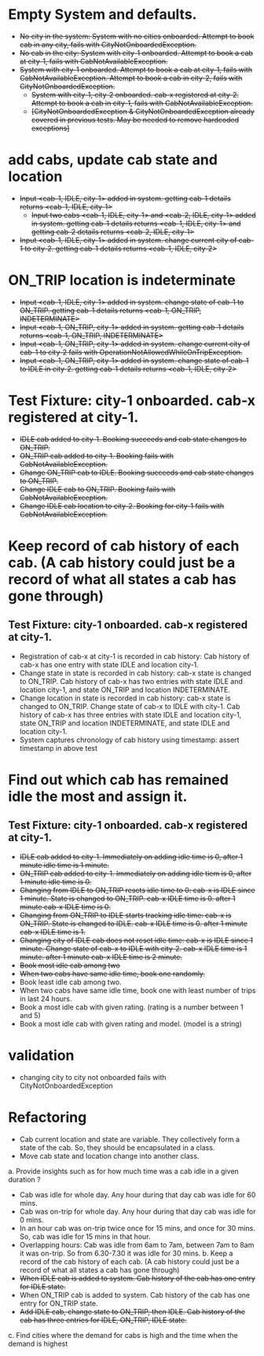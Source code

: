 # Empty System and defaults.
- ~~No city in the system: System with no cities onboarded. Attempt to book cab in any city, fails with CityNotOnboardedException.~~
- ~~No cab in the city: System with city-1 onboarded. Attempt to book a cab at city-1, fails with CabNotAvailableException.~~
- ~~System with city-1 onboarded. Attempt to book a cab at city-1, fails with CabNotAvailableException. Attempt to book a cab in city-2, fails with CityNotOnboardedException.~~
  - ~~System with city-1, city-2 onboarded. cab-x registered at city-2. Attempt to book a cab in city-1, fails with CabNotAvailableException.~~
  - ~~[CityNotOnboardedException & CityNotOnboardedException already covered in previous tests. May be needed to remove hardcoded exceptions]~~

# add cabs, update cab state and location
- ~~Input <cab-1, IDLE, city-1> added in system. getting cab-1 details returns <cab-1, IDLE, city-1>~~
  - ~~Input two cabs <cab-1, IDLE, city-1> and <cab-2, IDLE, city-1> added in system. getting cab-1 details returns <cab-1, IDLE, city-1> and getting cab-2 details returns <cab-2, IDLE, city-1>~~
- ~~Input <cab-1, IDLE, city-1> added in system. change current city of cab-1 to city-2. getting cab-1 details returns <cab-1, IDLE, city-2>~~

# ON_TRIP location is indeterminate
- ~~Input <cab-1, IDLE, city-1> added in system. change state of cab-1 to ON_TRIP. getting cab-1 details returns <cab-1, ON_TRIP, INDETERMINATE>~~
- ~~Input <cab-1, ON_TRIP, city-1> added in system. getting cab-1 details returns <cab-1, ON_TRIP, INDETERMINATE>~~
- ~~Input <cab-1, ON_TRIP, city-1> added in system. change current city of cab-1 to city-2 fails with OperationNotAllowedWhileOnTripException.~~
- ~~Input <cab-1, ON_TRIP, city-1> added in system. change state of cab-1 to IDLE in city-2. getting cab-1 details returns <cab-1, IDLE, city-2>~~
 
# Test Fixture: city-1 onboarded. cab-x registered at city-1.
- ~~IDLE cab added to city-1. Booking succeeds and cab state changes to ON_TRIP.~~
- ~~ON_TRIP cab added to city-1. Booking fails with CabNotAvailableException.~~
- ~~Change ON_TRIP cab to IDLE. Booking succeeds and cab state changes to ON_TRIP.~~
- ~~Change IDLE cab to ON_TRIP. Booking fails with CabNotAvailableException.~~
- ~~Change IDLE cab location to city-2. Booking for city-1 fails with CabNotAvailableException.~~

# Keep record of cab history of each cab. (A cab history could just be a record of what all states a cab has gone through)
## Test Fixture: city-1 onboarded. cab-x registered at city-1.
- Registration of cab-x at city-1 is recorded in cab history: Cab history of cab-x has one entry with state IDLE and location city-1.
- Change state in state is recorded in cab history: cab-x state is changed to ON_TRIP. Cab history of cab-x has two entries with state IDLE and location city-1, and state ON_TRIP and location INDETERMINATE.
- Change location in state is recorded in cab history: cab-x state is changed to ON_TRIP. Change state of cab-x to IDLE with city-1. Cab history of cab-x has three entries with state IDLE and location city-1, state ON_TRIP and location INDETERMINATE, and state IDLE and location city-1.
- System captures chronology of cab history using timestamp: assert timestamp in above test

# Find out which cab has remained idle the most and assign it.
## Test Fixture: city-1 onboarded. cab-x registered at city-1.
- ~~IDLE cab added to city-1. Immediately on adding idle time is 0, after 1 minute idle time is 1 minute.~~
- ~~ON_TRIP cab added to city-1. Immediately on adding idle tiem is 0, after 1 minute idle time is 0.~~
- ~~Changing from IDLE to ON_TRIP resets idle time to 0: cab-x is IDLE since 1 minute. State is changed to ON_TRIP. cab-x IDLE time is 0. after 1 minute cab-x IDLE time is 0.~~
- ~~Changing from ON_TRIP to IDLE starts tracking idle time: cab-x is ON_TRIP. State is changed to IDLE. cab-x IDLE time is 0. after 1 minute cab-x IDLE time is 1.~~
- ~~Changing city of IDLE cab does not reset idle time: cab-x is IDLE since 1 minute. Change state of cab-x to IDLE with city-2. cab-x IDLE time is 1 minute. after 1 minute cab-x IDLE time is 2 minute.~~
- ~~Book most idle cab among two~~
- ~~When two cabs have same idle time, book one randomly.~~
- Book least idle cab among two.
- When two cabs have same idle time, book one with least number of trips in last 24 hours.
- Book a most idle cab with given rating. (rating is a number between 1 and 5)
- Book a most idle cab with given rating and model. (model is a string)

# validation
- changing city to city not onboarded fails with CityNotOnboardedException

# Refactoring
- Cab current location and state are variable. They collectively form a state of the cab. So, they should be encapsulated in a class.
- Move cab state and location change into another class.

a. Provide insights such as for how much time was a cab idle in a given duration ?
- Cab was idle for whole day. Any hour during that day cab was idle for 60 mins.
- Cab was on-trip for whole day. Any hour during that day cab was idle for 0 mins.
- In an hour cab was on-trip twice once for 15 mins, and once for 30 mins. So, cab was idle for 15 mins in that hour.
- Overlapping hours: Cab was idle from 6am to 7am, between 7am to 8am it was on-trip. So from 6.30-7.30 it was idle for 30 mins.
b. Keep a record of the cab history of each cab. (A cab history could just be a record of
what all states a cab has gone through)
- ~~When IDLE cab is added to system. Cab history of the cab has one entry for IDLE state.~~
- When ON_TRIP cab is added to system. Cab history of the cab has one entry for ON_TRIP state.
- ~~Add IDLE cab, change state to ON_TRIP, then IDLE. Cab history of the cab has three entries for IDLE, ON_TRIP, IDLE state.~~

c. Find cities where the demand for cabs is high and the time when the demand is highest